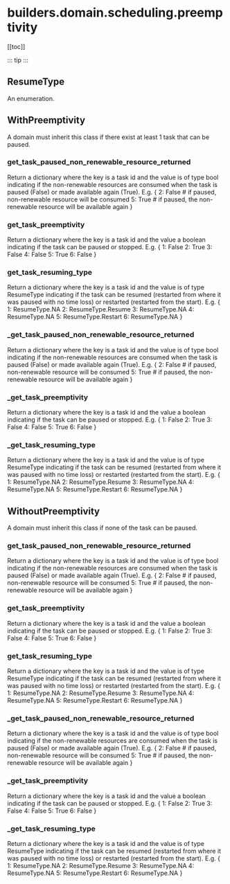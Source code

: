 # builders.domain.scheduling.preemptivity

[[toc]]

::: tip
<skdecide-summary></skdecide-summary>
:::

## ResumeType

An enumeration.

## WithPreemptivity

A domain must inherit this class if there exist at least 1 task that can be paused.

### get\_task\_paused\_non\_renewable\_resource\_returned <Badge text="WithPreemptivity" type="tip"/>

<skdecide-signature name= "get_task_paused_non_renewable_resource_returned" :sig="{'params': [{'name': 'self'}], 'return': 'Dict[int, bool]'}"></skdecide-signature>

Return a dictionary where the key is a task id and the value is of type bool indicating
if the non-renewable resources are consumed when the task is paused (False) or made available again (True).
E.g. {
        2: False  # if paused, non-renewable resource will be consumed
        5: True  # if paused, the non-renewable resource will be available again
        }

### get\_task\_preemptivity <Badge text="WithPreemptivity" type="tip"/>

<skdecide-signature name= "get_task_preemptivity" :sig="{'params': [{'name': 'self'}], 'return': 'Dict[int, bool]'}"></skdecide-signature>

Return a dictionary where the key is a task id and the value a boolean indicating
if the task can be paused or stopped.
E.g. {
        1: False
        2: True
        3: False
        4: False
        5: True
        6: False
        }

### get\_task\_resuming\_type <Badge text="WithPreemptivity" type="tip"/>

<skdecide-signature name= "get_task_resuming_type" :sig="{'params': [{'name': 'self'}], 'return': 'Dict[int, ResumeType]'}"></skdecide-signature>

Return a dictionary where the key is a task id and the value is of type ResumeType indicating
if the task can be resumed (restarted from where it was paused with no time loss)
or restarted (restarted from the start).
E.g. {
        1: ResumeType.NA
        2: ResumeType.Resume
        3: ResumeType.NA
        4: ResumeType.NA
        5: ResumeType.Restart
        6: ResumeType.NA
        }

### \_get\_task\_paused\_non\_renewable\_resource\_returned <Badge text="WithPreemptivity" type="tip"/>

<skdecide-signature name= "_get_task_paused_non_renewable_resource_returned" :sig="{'params': [{'name': 'self'}], 'return': 'Dict[int, bool]'}"></skdecide-signature>

Return a dictionary where the key is a task id and the value is of type bool indicating
if the non-renewable resources are consumed when the task is paused (False) or made available again (True).
E.g. {
        2: False  # if paused, non-renewable resource will be consumed
        5: True  # if paused, the non-renewable resource will be available again
        }

### \_get\_task\_preemptivity <Badge text="WithPreemptivity" type="tip"/>

<skdecide-signature name= "_get_task_preemptivity" :sig="{'params': [{'name': 'self'}], 'return': 'Dict[int, bool]'}"></skdecide-signature>

Return a dictionary where the key is a task id and the value a boolean indicating
if the task can be paused or stopped.
E.g. {
        1: False
        2: True
        3: False
        4: False
        5: True
        6: False
        }

### \_get\_task\_resuming\_type <Badge text="WithPreemptivity" type="tip"/>

<skdecide-signature name= "_get_task_resuming_type" :sig="{'params': [{'name': 'self'}], 'return': 'Dict[int, ResumeType]'}"></skdecide-signature>

Return a dictionary where the key is a task id and the value is of type ResumeType indicating
if the task can be resumed (restarted from where it was paused with no time loss)
or restarted (restarted from the start).
E.g. {
        1: ResumeType.NA
        2: ResumeType.Resume
        3: ResumeType.NA
        4: ResumeType.NA
        5: ResumeType.Restart
        6: ResumeType.NA
        }

## WithoutPreemptivity

A domain must inherit this class if none of the task can be paused.

### get\_task\_paused\_non\_renewable\_resource\_returned <Badge text="WithPreemptivity" type="warn"/>

<skdecide-signature name= "get_task_paused_non_renewable_resource_returned" :sig="{'params': [{'name': 'self'}], 'return': 'Dict[int, bool]'}"></skdecide-signature>

Return a dictionary where the key is a task id and the value is of type bool indicating
if the non-renewable resources are consumed when the task is paused (False) or made available again (True).
E.g. {
        2: False  # if paused, non-renewable resource will be consumed
        5: True  # if paused, the non-renewable resource will be available again
        }

### get\_task\_preemptivity <Badge text="WithPreemptivity" type="warn"/>

<skdecide-signature name= "get_task_preemptivity" :sig="{'params': [{'name': 'self'}], 'return': 'Dict[int, bool]'}"></skdecide-signature>

Return a dictionary where the key is a task id and the value a boolean indicating
if the task can be paused or stopped.
E.g. {
        1: False
        2: True
        3: False
        4: False
        5: True
        6: False
        }

### get\_task\_resuming\_type <Badge text="WithPreemptivity" type="warn"/>

<skdecide-signature name= "get_task_resuming_type" :sig="{'params': [{'name': 'self'}], 'return': 'Dict[int, ResumeType]'}"></skdecide-signature>

Return a dictionary where the key is a task id and the value is of type ResumeType indicating
if the task can be resumed (restarted from where it was paused with no time loss)
or restarted (restarted from the start).
E.g. {
        1: ResumeType.NA
        2: ResumeType.Resume
        3: ResumeType.NA
        4: ResumeType.NA
        5: ResumeType.Restart
        6: ResumeType.NA
        }

### \_get\_task\_paused\_non\_renewable\_resource\_returned <Badge text="WithPreemptivity" type="warn"/>

<skdecide-signature name= "_get_task_paused_non_renewable_resource_returned" :sig="{'params': [{'name': 'self'}], 'return': 'Dict[int, bool]'}"></skdecide-signature>

Return a dictionary where the key is a task id and the value is of type bool indicating
if the non-renewable resources are consumed when the task is paused (False) or made available again (True).
E.g. {
        2: False  # if paused, non-renewable resource will be consumed
        5: True  # if paused, the non-renewable resource will be available again
        }

### \_get\_task\_preemptivity <Badge text="WithPreemptivity" type="warn"/>

<skdecide-signature name= "_get_task_preemptivity" :sig="{'params': [{'name': 'self'}], 'return': 'Dict[int, bool]'}"></skdecide-signature>

Return a dictionary where the key is a task id and the value a boolean indicating
if the task can be paused or stopped.
E.g. {
        1: False
        2: True
        3: False
        4: False
        5: True
        6: False
        }

### \_get\_task\_resuming\_type <Badge text="WithPreemptivity" type="warn"/>

<skdecide-signature name= "_get_task_resuming_type" :sig="{'params': [{'name': 'self'}], 'return': 'Dict[int, ResumeType]'}"></skdecide-signature>

Return a dictionary where the key is a task id and the value is of type ResumeType indicating
if the task can be resumed (restarted from where it was paused with no time loss)
or restarted (restarted from the start).
E.g. {
        1: ResumeType.NA
        2: ResumeType.Resume
        3: ResumeType.NA
        4: ResumeType.NA
        5: ResumeType.Restart
        6: ResumeType.NA
        }

